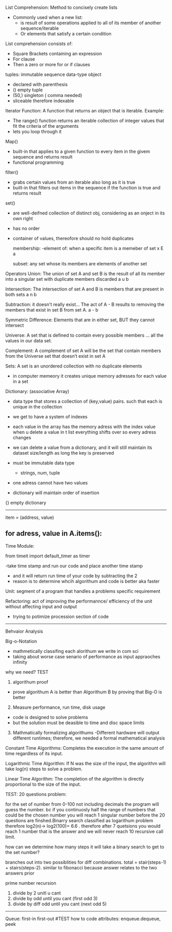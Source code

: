 List Comprehension: Method to concisely create lists
- Commonly used when a new list: 
  - is result of some operations applied to all of its member of another sequence/iterable
  - Or elements that satisfy a certain condition

List comprehension consists of:
  - Square Brackets containing an expression
  - For clause
  - Then a zero or more for or if clauses


tuples: immutable sequence data-type object

- declared with parenthesis
- () empty tuple
- (50,) singleton ( comma needed)
- sliceable therefore indexable 

Iterator Function: A function that returns an object that is iterable.
Example:
- The range() function returns an iterable collection of integer values that fit the criteria of the arguments
- lets you loop through it 


Map()
- built-in that applies to a given function to every item in the givem sequence and returns result
- functional programming 


filter()
- grabs certain values from an iterable also long as it is true
- built-in that filters out items in the sequence if the function is true and returns result

set() 
- are well-deifned collection of distinct obj, considering as an onject in its own right 
- has no order 
- container of values, thereofore should no hold duplicates 

  membership:
    -element of:
    when a specific item is a memeber of set
    x E a 
    
    subset:
    any set whose its members are elements of another set
 
 Operators 
    Union: The union of set A and set B is the result of all its member into a singular set with duplicate members discarded
    a u b
    
   Intersection: The intersection of set A and B is members that are present in both sets
   a n b 
    
   Subtraction: it doesn't really exist… The act of A - B results to removing the members that exist in set B from set A.
    a - b 
    
   Symmetric Difference: Elements that are in either set, BUT they cannot intersect
    
   Universe: A set that is defined to contain every possible members … all the values in our data set.
    
   Complement: A complement of set A will be the set that contain members from the Universe set that doesn’t exist in set A


Sets: A set is an unordered collection with no duplicate elements 
- in computer memeory it creates unique memory adresses for each value in a set


Dictionary: (associative Array)

- data type that stores a collection of (key,value) pairs. such that each is unique in the collection
- we get to have a system of indexes 
- each value in the array has the memory adress with the index value when u delete a value in t list everything shifts over so every adress changes
- we can delete a value from a dictionary, and it will still maintain its dataset size/length as long the key is preserved
- must be immutable data type 
    - strings, num, tuple

- one adress cannot have two values
- dictionary will maintain order of insertion 

{} empty dictionary

-----------------------------------
item = (address, value)

for adress, value in A.items():
-----------------------------------

Time Module:

from timeit import default_timer as timer 

-take time stamp and run our code and place another time stamp 
- and it will return run time of your code by subtracting the 2 
- reason is to determine whcih algorithum and code is better aka faster 

Unit: segment of a program that handles a problems specific requirement 

Refactoring: act of improving the performannce/ efficiency of the unit without affecting input and output
  - trying to potimize procession section of code 

--------------------
Behvaior Analysis

Big-o-Notation
- mathmetically classifing each alorithum we write in com sci
- taking about worse case senario of performance as input appraoches infinity 

why we need? TEST
1. algorithum proof 
- prove algorithum A is better than Algorithum B by proving that Big-O is better 

2. Measure performance, run time, disk usage
- code is designed to solve problems 
- but the solution must be deasible to time and disc space limits 

3. Mathmatically formalizing algorithums 
-Different hardware will output different runtimes; therefore, we needed a formal mathematical analysis

Constant Time Algorithms: Completes the execution in the same amount of time regardless of its input.

Logarithmic Time Algorithm: If N was the size of the input, the algorithm will take log(n) steps to solve a problem.

Linear Time Algorithm: The completion of the algorithm is directly proportional to the size of the input.

TEST:
20 questions problem:

for the set of number from 0-100 not including decimals the program will guess the number. bc if you continuosly half the range of numbers that could be the chosen number you will reach 1 singular number before the 20 questions are finshed.Binarry search classified as logarithum problem therefore log2(n)-> log2(100)= 6.6 . therefore after 7 quetsions you would reach 1 number that is the answer and we will never reach 10 recursive call limit.

how can we determine how many steps it will take a binary search to get to the set number?

branches out into two possiblities for diff combinations. total = stair(steps-1) + stairs(steps-2). similar to fibonacci because answer relates to the two answers prior

prime number recursion 

1. divide by 2 unitl u cant
2. divide by odd until you cant (first odd 3)
3. divide by diff odd until you cant (next odd 5)

------------------------
Queue: first-in first-out  #TEST how to code
attributes: enqueue.dequeue, peek

